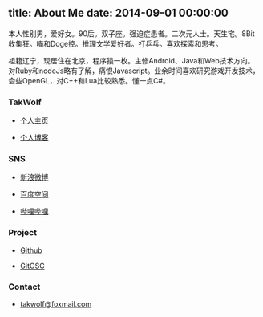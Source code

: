 title: About Me
date: 2014-09-01 00:00:00
---
本人性别男，爱好女。90后。双子座。强迫症患者。二次元人士。天生宅。8Bit收集狂。喵和Doge控。推理文学爱好者。打乒乓。喜欢探索和思考。

祖籍辽宁，现居住在北京，程序猿一枚。主修Android、Java和Web技术方向。对Ruby和nodeJs略有了解，痛恨Javascript。业余时间喜欢研究游戏开发技术，会些OpenGL，对C++和Lua比较熟悉。懂一点C#。

### TakWolf ###

- [个人主页](http://takwolf.com)

- [个人博客](http://blog.takwolf.com)

### SNS ###

- [新浪微博](http://weibo.com/takwolf)

- [百度空间](http://www.baidu.com/p/英雄E幻影狼人)

- [哔哩哔哩](http://space.bilibili.com/445245) 

### Project ###

- [Github](https://github.com/takwolf)

- [GitOSC](http://git.oschina.net/takwolf)

### Contact ###

- takwolf@foxmail.com
